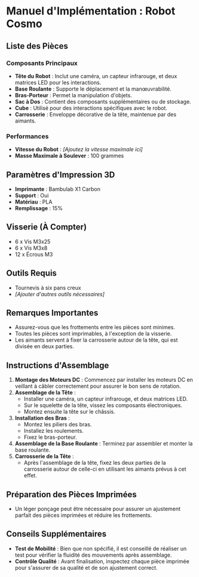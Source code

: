 # Manuel d'Implémentation : Robot Cosmo

## Liste des Pièces

### Composants Principaux
- **Tête du Robot** : Inclut une caméra, un capteur infrarouge, et deux matrices LED pour les interactions.
- **Base Roulante** : Supporte le déplacement et la manœuvrabilité.
- **Bras-Porteur** : Permet la manipulation d'objets.
- **Sac à Dos** : Contient des composants supplémentaires ou de stockage.
- **Cube** : Utilisé pour des interactions spécifiques avec le robot.
- **Carrosserie** : Enveloppe décorative de la tête, maintenue par des aimants.

### Performances
- **Vitesse du Robot** : _[Ajoutez la vitesse maximale ici]_
- **Masse Maximale à Soulever** : 100 grammes

## Paramètres d'Impression 3D

- **Imprimante** : Bambulab X1 Carbon
- **Support** : Oui
- **Matériau** : PLA
- **Remplissage** : 15%

## Visserie (À Compter)

- 6 x Vis M3x25
- 6 x Vis M3x8
- 12 x Écrous M3

## Outils Requis

- Tournevis à six pans creux
- _[Ajouter d'autres outils nécessaires]_

## Remarques Importantes

- Assurez-vous que les frottements entre les pièces sont minimes.
- Toutes les pièces sont imprimables, à l'exception de la visserie.
- Les aimants servent à fixer la carrosserie autour de la tête, qui est divisée en deux parties.

## Instructions d'Assemblage

1. **Montage des Moteurs DC** : Commencez par installer les moteurs DC en veillant à câbler correctement pour assurer le bon sens de rotation.
2. **Assemblage de la Tête** : 
   - Installer une caméra, un capteur infrarouge, et deux matrices LED.
   - Sur le squelette de la tête, vissez les composants électroniques.
   - Montez ensuite la tête sur le châssis.
3. **Installation des Bras** : 
   - Montez les piliers des bras. 
   - Installez les roulements.
   - Fixez le bras-porteur.
4. **Assemblage de la Base Roulante** : Terminez par assembler et monter la base roulante.
5. **Carrosserie de la Tête** : 
   - Après l'assemblage de la tête, fixez les deux parties de la carrosserie autour de celle-ci en utilisant les aimants prévus à cet effet.

## Préparation des Pièces Imprimées

- Un léger ponçage peut être nécessaire pour assurer un ajustement parfait des pièces imprimées et réduire les frottements.

## Conseils Supplémentaires

- **Test de Mobilité** : Bien que non spécifié, il est conseillé de réaliser un test pour vérifier la fluidité des mouvements après assemblage.
- **Contrôle Qualité** : Avant finalisation, inspectez chaque pièce imprimée pour s'assurer de sa qualité et de son ajustement correct.

